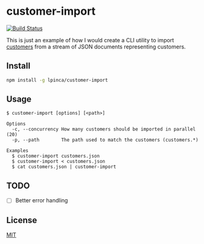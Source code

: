 # customer-import

[![Build Status][travis-customer-import-badge]][travis-customer-import]

This is just an example of how I would create a CLI utility to import
[customers](http://dev.sphere.io/http-api-projects-customers.html) from a
stream of JSON documents representing customers.

## Install

```bash
npm install -g lpinca/customer-import
```

## Usage

```
$ customer-import [options] [<path>]

Options
  -c, --concurrency How many customers should be imported in parallel (20)
  -p, --path        The path used to match the customers (customers.*)

Examples
  $ customer-import customers.json
  $ customer-import < customers.json
  $ cat customers.json | customer-import
```

## TODO

- [ ] Better error handling

## License

[MIT](LICENSE)

[travis-customer-import-badge]: https://img.shields.io/travis/lpinca/customer-import/master.svg
[travis-customer-import]: https://travis-ci.org/lpinca/customer-import
